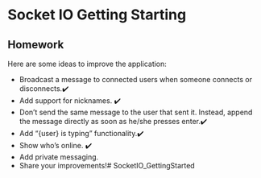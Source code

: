 # Socket IO Getting Starting

## Homework
Here are some ideas to improve the application:

* Broadcast a message to connected users when someone connects or disconnects.:heavy_check_mark:
* Add support for nicknames. :heavy_check_mark:
* Don’t send the same message to the user that sent it. Instead, append the message directly as soon as he/she presses enter.:heavy_check_mark:
* Add “{user} is typing” functionality.:heavy_check_mark:
* Show who’s online. :heavy_check_mark:
* Add private messaging.
* Share your improvements!# SocketIO_GettingStarted
